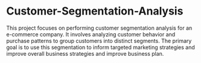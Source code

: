 # Customer-Segmentation-Analysis
This project focuses on performing customer segmentation analysis for an e-commerce company. It involves analyzing customer behavior and purchase patterns to group customers into distinct segments. The primary goal is to use this segmentation to inform targeted marketing strategies and improve overall business strategies and improve  business plan.
